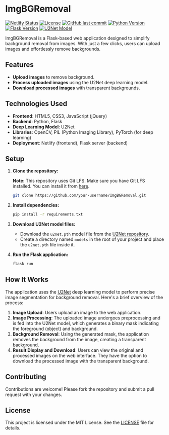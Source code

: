 # ImgBGRemoval
[![Netlify Status](https://api.netlify.com/api/v1/badges/b98b519e-034f-49d8-8692-74498cb853a7/deploy-status)](https://app.netlify.com/sites/rm-backgroud/deploys)
[![License](https://img.shields.io/github/license/oussama-zbair/ImgBGRemoval.svg?style=flat-square)](https://github.com/oussama-zbair/ImgBGRemoval/blob/master/LICENSE)
[![GitHub last commit](https://img.shields.io/github/last-commit/oussama-zbair/ImgBGRemoval.svg?style=flat-square)](https://github.com/oussama-zbair/ImgBGRemoval/commits/master)
[![Python Version](https://img.shields.io/badge/python-3.7%20%7C%203.8-blue.svg?style=flat-square)](https://www.python.org/downloads/)
[![Flask Version](https://img.shields.io/badge/flask-2.0-green.svg?style=flat-square)](https://flask.palletsprojects.com/en/2.0.x/)
[![U2Net Model](https://img.shields.io/badge/U2Net-Deep%20Learning-orange.svg?style=flat-square)](https://github.com/xuebinqin/U-2-Net)

ImgBGRemoval is a Flask-based web application designed to simplify background removal from images. With just a few clicks, users can upload images and effortlessly remove backgrounds.

## Features

- **Upload images** to remove background.
- **Process uploaded images** using the U2Net deep learning model.
- **Download processed images** with transparent backgrounds.

## Technologies Used

- **Frontend**: HTML5, CSS3, JavaScript (jQuery)
- **Backend**: Python, Flask
- **Deep Learning Model**: U2Net
- **Libraries**: OpenCV, PIL (Python Imaging Library), PyTorch (for deep learning)
- **Deployment**: Netlify (frontend), Flask server (backend)

## Setup

1. **Clone the repository:**

    **Note:** This repository uses Git LFS. Make sure you have Git LFS installed. You can install it from [here](https://git-lfs.github.com/).

    ```bash
    git clone https://github.com/your-username/ImgBGRemoval.git
    ```

2. **Install dependencies:**

    ```bash
    pip install -r requirements.txt
    ```

3. **Download U2Net model files:**

    - Download the `u2net.pth` model file from the [U2Net repository](https://github.com/xuebinqin/U-2-Net).
    - Create a directory named `models` in the root of your project and place the `u2net.pth` file inside it.

4. **Run the Flask application:**

    ```bash
    flask run
    ```

## How It Works

The application uses the [U2Net](https://github.com/xuebinqin/U-2-Net "U2Net") deep learning model to perform precise image segmentation for background removal. Here's a brief overview of the process:

1. **Image Upload**: Users upload an image to the web application.
2. **Image Processing**: The uploaded image undergoes preprocessing and is fed into the U2Net model, which generates a binary mask indicating the foreground (object) and background.
3. **Background Removal**: Using the generated mask, the application removes the background from the image, creating a transparent background.
4. **Result Display and Download**: Users can view the original and processed images on the web interface. They have the option to download the processed image with the transparent background.

## Contributing

Contributions are welcome! Please fork the repository and submit a pull request with your changes.

## License

This project is licensed under the MIT License. See the [LICENSE](LICENSE) file for details.
